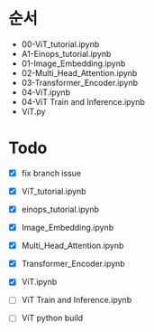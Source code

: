# 순서

- 00-ViT_tutorial.ipynb
- A1-Einops_tutorial.ipynb
- 01-Image_Embedding.ipynb
- 02-Multi_Head_Attention.ipynb
- 03-Transformer_Encoder.ipynb
- 04-ViT.ipynb
- 04-ViT Train and Inference.ipynb
- ViT.py


# Todo
- [x] fix branch issue 
- [x] ViT_tutorial.ipynb
- [x] einops_tutorial.ipynb
- [x] Image_Embedding.ipynb
- [x] Multi_Head_Attention.ipynb
- [x] Transformer_Encoder.ipynb
- [x] ViT.ipynb
- [ ] ViT Train and Inference.ipynb
- [ ] ViT python build







